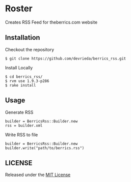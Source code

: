 # Roster

Creates RSS Feed for theberrics.com website


## Installation

Checkout the repository

    $ git clone https://github.com/devrieda/berrics_rss.git

Install Locally
  
    $ cd berrics_rss/
    $ rvm use 1.9.3-p286
    $ rake install


## Usage
  
Generate RSS

    builder = BerricsRss::Builder.new
    rss = builder.xml

Write RSS to file
    
    builder = BerricsRss::Builder.new
    builder.write("path/to/berrics.rss")
    

## LICENSE

Released under the [MIT License](http://www.opensource.org/licenses/MIT)
